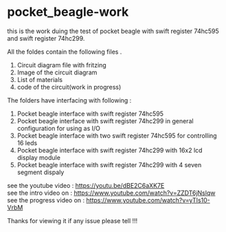 # pocket_beagle-work
this is the work duing the test of pocket beagle with swift register 74hc595 and swift register 74hc299.

All the foldes contain the following files .
1. Circuit diagram file with fritzing
2. Image of the circuit diagram
3. List of materials
4. code of the circuit(work in progress)

The folders have interfacing with following :

1. Pocket beagle interface with swift register 74hc595
2. Pocket beagle interface with swift register 74hc299 in general configuration for using as I/O
3. Pocket beagle interface with two swift register 74hc595 for controlling 16 leds
4. Pocket beagle interface with swift register 74hc299 with 16x2 lcd display module 
5. Pocket beagle interface with swift register 74hc299 with 4 seven segment dispaly 

see the youtube video : https://youtu.be/dBE2C6aXK7E  
see the intro video on : https://www.youtube.com/watch?v=ZZDT6jNslqw  
see the progress video on : https://www.youtube.com/watch?v=yTIs10-VrbM  

Thanks for viewing it if any issue please tell !!!

